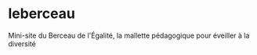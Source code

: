 # leberceau
Mini-site du Berceau de l'Égalité, la mallette pédagogique pour éveiller à la diversité
